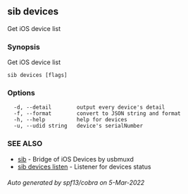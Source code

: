 ## sib devices

Get iOS device list

### Synopsis

Get iOS device list

```
sib devices [flags]
```

### Options

```
  -d, --detail        output every device's detail
  -f, --format        convert to JSON string and format
  -h, --help          help for devices
  -u, --udid string   device's serialNumber
```

### SEE ALSO

* [sib](sib.md)	 - Bridge of iOS Devices by usbmuxd
* [sib devices listen](sib_devices_listen.md)	 - Listener for devices status

###### Auto generated by spf13/cobra on 5-Mar-2022
